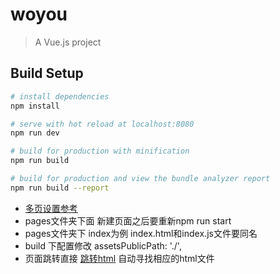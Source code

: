 # woyou

> A Vue.js project

## Build Setup

``` bash
# install dependencies
npm install

# serve with hot reload at localhost:8080
npm run dev

# build for production with minification
npm run build

# build for production and view the bundle analyzer report
npm run build --report
```
* [多页设置参考](https://www.jianshu.com/p/0a30aca71b16)
* pages文件夹下面 新建页面之后要重新npm run start
* pages文件夹下 index为例 index.html和index.js文件要同名
* build 下配置修改 assetsPublicPath: './',
* 页面跳转直接 <a href="index.html">跳转html</a> 自动寻找相应的html文件

